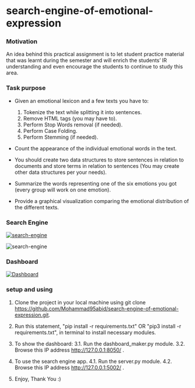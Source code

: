 # search-engine-of-emotional-expression

### Motivation

An idea behind this practical assignment is to let student practice material that was learnt during the semester and will enrich the students’ IR understanding and even encourage the students to continue to study this area. 

### Task purpose
* Given an emotional lexicon and a few texts you have to:
  1. Tokenize the text while splitting it into sentences.
  2. Remove HTML tags (you may have to).
  3. Perform Stop Words removal (if needed).
  4. Perform Case Folding.
  5. Perform Stemming (if needed).

* Count the appearance of the individual emotional words in the text.
* You should create two data structures to store sentences in relation to documents and store terms in relation to sentences (You may create other data structures per your needs).
* Summarize the words representing one of the six emotions you got (every group will work on one emotion).
* Provide a graphical visualization comparing the emotional distribution of the different texts.


### Search Engine

<a href="https://ibb.co/3BG68PS"><img src="https://i.ibb.co/MMWwjJP/search-engine.gif" alt="search-engine" border="0"></a>

<img src="https://i.ibb.co/MMWwjJP/search-engine.gif" alt="search-engine" border="0">

### Dashboard

<a href="https://ibb.co/Q8BgXph"><img src="https://i.ibb.co/jVKNHbq/dashboard.gif" alt="Dashboard" border="0"></a>


### setup and using

1. Clone the project in your local machine using git clone https://github.com/Mohammad95abid/search-engine-of-emotional-expression.git.
2. Run this statement, "pip install -r requirements.txt" OR "pip3 install -r requirements.txt", in terminal to install necessary modules.
3. To show the dashboard:
  3.1. Run the dashboard_maker.py module.
  3.2. Browse this IP address http://127.0.0.1:8050/ .

4. To use the search engine app.
  4.1. Run the server.py module.
  4.2. Browse this IP address http://127.0.0.1:5002/ .
  
5. Enjoy, Thank You :)

